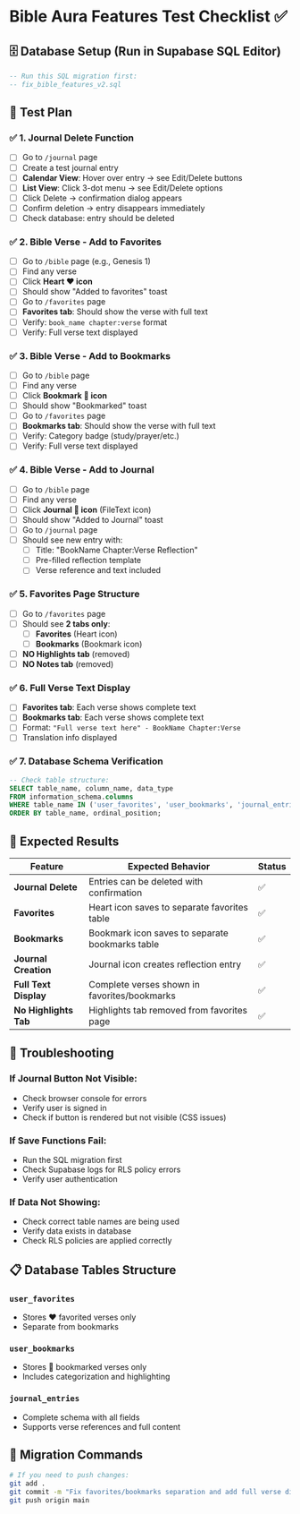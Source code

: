 # Bible Aura Features Test Checklist ✅

## 🗄️ **Database Setup** (Run in Supabase SQL Editor)
```sql
-- Run this SQL migration first:
-- fix_bible_features_v2.sql
```

## 🧪 **Test Plan**

### ✅ **1. Journal Delete Function**
- [ ] Go to `/journal` page
- [ ] Create a test journal entry
- [ ] **Calendar View**: Hover over entry → see Edit/Delete buttons
- [ ] **List View**: Click 3-dot menu → see Edit/Delete options  
- [ ] Click Delete → confirmation dialog appears
- [ ] Confirm deletion → entry disappears immediately
- [ ] Check database: entry should be deleted

### ✅ **2. Bible Verse - Add to Favorites**
- [ ] Go to `/bible` page (e.g., Genesis 1)
- [ ] Find any verse
- [ ] Click **Heart ❤️ icon** 
- [ ] Should show "Added to favorites" toast
- [ ] Go to `/favorites` page
- [ ] **Favorites tab**: Should show the verse with full text
- [ ] Verify: `book_name chapter:verse` format
- [ ] Verify: Full verse text displayed

### ✅ **3. Bible Verse - Add to Bookmarks**  
- [ ] Go to `/bible` page
- [ ] Find any verse
- [ ] Click **Bookmark 🔖 icon**
- [ ] Should show "Bookmarked" toast
- [ ] Go to `/favorites` page  
- [ ] **Bookmarks tab**: Should show the verse with full text
- [ ] Verify: Category badge (study/prayer/etc.)
- [ ] Verify: Full verse text displayed

### ✅ **4. Bible Verse - Add to Journal**
- [ ] Go to `/bible` page
- [ ] Find any verse  
- [ ] Click **Journal 📝 icon** (FileText icon)
- [ ] Should show "Added to Journal" toast
- [ ] Go to `/journal` page
- [ ] Should see new entry with:
  - [ ] Title: "BookName Chapter:Verse Reflection"
  - [ ] Pre-filled reflection template
  - [ ] Verse reference and text included

### ✅ **5. Favorites Page Structure**
- [ ] Go to `/favorites` page
- [ ] Should see **2 tabs only**:
  - [ ] **Favorites** (Heart icon) 
  - [ ] **Bookmarks** (Bookmark icon)
- [ ] **NO Highlights tab** (removed)
- [ ] **NO Notes tab** (removed)

### ✅ **6. Full Verse Text Display**
- [ ] **Favorites tab**: Each verse shows complete text
- [ ] **Bookmarks tab**: Each verse shows complete text  
- [ ] Format: `"Full verse text here" - BookName Chapter:Verse`
- [ ] Translation info displayed

### ✅ **7. Database Schema Verification**
```sql
-- Check table structure:
SELECT table_name, column_name, data_type 
FROM information_schema.columns 
WHERE table_name IN ('user_favorites', 'user_bookmarks', 'journal_entries')
ORDER BY table_name, ordinal_position;
```

## 🎯 **Expected Results**

| Feature | Expected Behavior | Status |
|---------|------------------|--------|
| **Journal Delete** | Entries can be deleted with confirmation | ✅ |
| **Favorites** | Heart icon saves to separate favorites table | ✅ |  
| **Bookmarks** | Bookmark icon saves to separate bookmarks table | ✅ |
| **Journal Creation** | Journal icon creates reflection entry | ✅ |
| **Full Text Display** | Complete verses shown in favorites/bookmarks | ✅ |
| **No Highlights Tab** | Highlights tab removed from favorites page | ✅ |

## 🐛 **Troubleshooting**

### If Journal Button Not Visible:
- Check browser console for errors
- Verify user is signed in  
- Check if button is rendered but not visible (CSS issues)

### If Save Functions Fail:
- Run the SQL migration first
- Check Supabase logs for RLS policy errors
- Verify user authentication

### If Data Not Showing:
- Check correct table names are being used
- Verify data exists in database
- Check RLS policies are applied correctly

## 📋 **Database Tables Structure**

### `user_favorites`
- Stores ❤️ favorited verses only
- Separate from bookmarks

### `user_bookmarks`  
- Stores 🔖 bookmarked verses only
- Includes categorization and highlighting

### `journal_entries`
- Complete schema with all fields
- Supports verse references and full content

## 🔄 **Migration Commands**
```bash
# If you need to push changes:
git add .
git commit -m "Fix favorites/bookmarks separation and add full verse display"
git push origin main
``` 